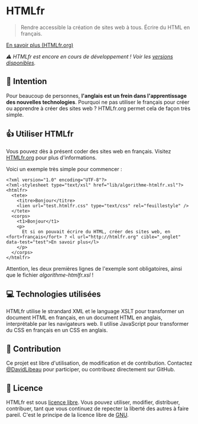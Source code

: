 # HTMLfr

>Rendre accessible la création de sites web à tous. Écrire du HTML en français.

[En savoir plus (HTMLfr.org)](https://htmlfr.org)

*:warning: HTMLfr est encore en cours de développement ! Voir les [versions disponibles](https://github.com/DavidLibeau/htmlfr/releases).*

## :dart: Intention 

Pour beaucoup de personnes, **l'anglais est un frein dans l'apprentissage des nouvelles technologies**. Pourquoi ne pas utiliser le français pour créer ou apprendre à créer des sites web ? HTMLfr.org permet cela de façon très simple.

## :thumbsup: Utiliser HTMLfr

Vous pouvez dès à présent coder des sites web en français. Visitez [HTMLfr.org](https://htmlfr.org) pour plus d'informations.

Voici un exemple très simple pour commencer : 
```
<?xml version="1.0" encoding="UTF-8"?>
<?xml-stylesheet type="text/xsl" href="lib/algorithme-htmlfr.xsl"?>
<htmlfr>
  <tete>
    <titre>Bonjour</titre>
    <lien url="test.htmlfr.css" type="text/css" rel="feuillestyle" />
  </tete>
  <corps>
    <t1>Bonjour</t1>
    <p>
      Et si on pouvait écrire du HTML, créer des sites web, en <fort>français</fort> ? <l url="http://htmlfr.org" cible="_onglet" data-test="test">En savoir plus</l>
    </p>
  </corps>
</htmlfr>
```
Attention, les deux premières lignes de l'exemple sont obligatoires, ainsi que le fichier *algorithme-htmlfr.xsl* !

## :computer: Technologies utilisées

HTMLfr utilise le strandard XML et le language XSLT pour transformer un document HTML en français, en un document HTML en anglais, interprétable par les navigateurs web. Il utilise JavaScript pour transformer du CSS en français en un CSS en anglais.

## :blue_heart: Contribution

Ce projet est libre d'utilisation, de modification et de contribution. Contactez [@DavidLibeau](https://davidlibeau.fr/Contact) pour participer, ou contribuez directement sur GitHub.

## :page_with_curl: Licence

HTMLfr est sous [licence libre](LICENSE). Vous pouvez utiliser, modifier, distribuer, contribuer, tant que vous continuez de repecter la liberté des autres à faire pareil. C'est le principe de la licence libre de [GNU](https://gnu.org).
